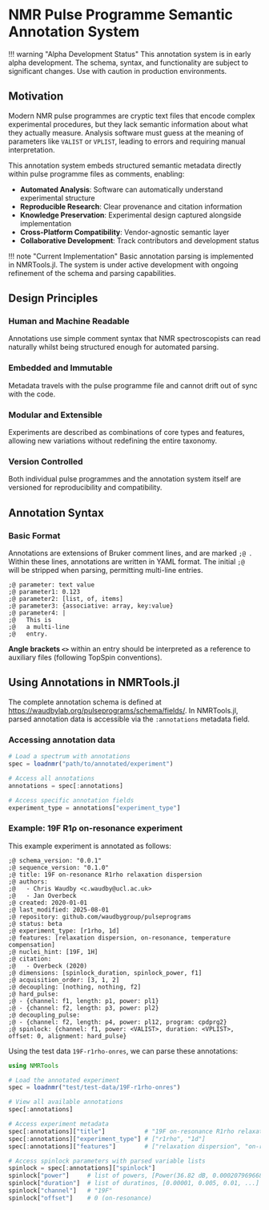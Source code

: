 # NMR Pulse Programme Semantic Annotation System

!!! warning "Alpha Development Status"
    This annotation system is in early alpha development. The schema, syntax, and functionality are subject to significant changes. Use with caution in production environments.

## Motivation

Modern NMR pulse programmes are cryptic text files that encode complex experimental procedures, but they lack semantic information about what they actually measure. Analysis software must guess at the meaning of parameters like `VALIST` or `VPLIST`, leading to errors and requiring manual interpretation.

This annotation system embeds structured semantic metadata directly within pulse programme files as comments, enabling:

- **Automated Analysis**: Software can automatically understand experimental structure
- **Reproducible Research**: Clear provenance and citation information
- **Knowledge Preservation**: Experimental design captured alongside implementation
- **Cross-Platform Compatibility**: Vendor-agnostic semantic layer
- **Collaborative Development**: Track contributors and development status

!!! note "Current Implementation"
    Basic annotation parsing is implemented in NMRTools.jl. The system is under active development with ongoing refinement of the schema and parsing capabilities.

## Design Principles

### Human and Machine Readable
Annotations use simple comment syntax that NMR spectroscopists can read naturally whilst being structured enough for automated parsing.

### Embedded and Immutable
Metadata travels with the pulse programme file and cannot drift out of sync with the code.

### Modular and Extensible
Experiments are described as combinations of core types and features, allowing new variations without redefining the entire taxonomy.

### Version Controlled
Both individual pulse programmes and the annotation system itself are versioned for reproducibility and compatibility.

## Annotation Syntax

### Basic Format

Annotations are extensions of Bruker comment lines, and are marked `;@ `.
Within these lines, annotations are written in YAML format. The initial `;@ ` will be
stripped when parsing, permitting multi-line entries.

```
;@ parameter: text value
;@ parameter1: 0.123
;@ parameter2: [list, of, items]
;@ parameter3: {associative: array, key:value}
;@ parameter4: |
;@   This is
;@   a multi-line
;@   entry.
```

**Angle brackets `<>`** within an entry should be interpreted as a reference
to auxiliary files (following TopSpin conventions).

## Using Annotations in NMRTools.jl

The complete annotation schema is defined at https://waudbylab.org/pulseprograms/schema/fields/. In NMRTools.jl, parsed annotation data is accessible via the `:annotations` metadata field.

### Accessing annotation data

```julia
# Load a spectrum with annotations
spec = loadnmr("path/to/annotated/experiment")

# Access all annotations
annotations = spec[:annotations]

# Access specific annotation fields
experiment_type = annotations["experiment_type"]
```

### Example: 19F R1ρ on-resonance experiment

This example experiment is annotated as follows:

```
;@ schema_version: "0.0.1"
;@ sequence_version: "0.1.0"
;@ title: 19F on-resonance R1rho relaxation dispersion
;@ authors:
;@   - Chris Waudby <c.waudby@ucl.ac.uk>
;@   - Jan Overbeck
;@ created: 2020-01-01
;@ last_modified: 2025-08-01
;@ repository: github.com/waudbygroup/pulseprograms
;@ status: beta
;@ experiment_type: [r1rho, 1d]
;@ features: [relaxation dispersion, on-resonance, temperature compensation]
;@ nuclei_hint: [19F, 1H]
;@ citation:
;@   - Overbeck (2020)
;@ dimensions: [spinlock_duration, spinlock_power, f1]
;@ acquisition_order: [3, 1, 2]
;@ decoupling: [nothing, nothing, f2]
;@ hard_pulse:
;@ - {channel: f1, length: p1, power: pl1}
;@ - {channel: f2, length: p3, power: pl2}
;@ decoupling_pulse:
;@ - {channel: f2, length: p4, power: pl12, program: cpdprg2}
;@ spinlock: {channel: f1, power: <VALIST>, duration: <VPLIST>, offset: 0, alignment: hard_pulse}
```

Using the test data `19F-r1rho-onres`, we can parse these annotations:

```julia
using NMRTools

# Load the annotated experiment
spec = loadnmr("test/test-data/19F-r1rho-onres")

# View all available annotations
spec[:annotations]

# Access experiment metadata
spec[:annotations]["title"]           # "19F on-resonance R1rho relaxation dispersion"
spec[:annotations]["experiment_type"] # ["r1rho", "1d"]
spec[:annotations]["features"]        # ["relaxation dispersion", "on-resonance", "temperature compensation"]

# Access spinlock parameters with parsed variable lists
spinlock = spec[:annotations]["spinlock"]
spinlock["power"]     # list of powers, [Power(36.82 dB, 0.0002079696687103696 W), ...]
spinlock["duration"]  # list of duratinos, [0.00001, 0.005, 0.01, ...]
spinlock["channel"]   # "19F"
spinlock["offset"]    # 0 (on-resonance)
```
